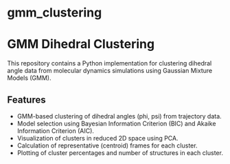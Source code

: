 # gmm_clustering

# GMM Dihedral Clustering

This repository contains a Python implementation for clustering dihedral angle data from molecular dynamics simulations using Gaussian Mixture Models (GMM).

## Features

- GMM-based clustering of dihedral angles (phi, psi) from trajectory data.
- Model selection using Bayesian Information Criterion (BIC) and Akaike Information Criterion (AIC).
- Visualization of clusters in reduced 2D space using PCA.
- Calculation of representative (centroid) frames for each cluster.
- Plotting of cluster percentages and number of structures in each cluster.

